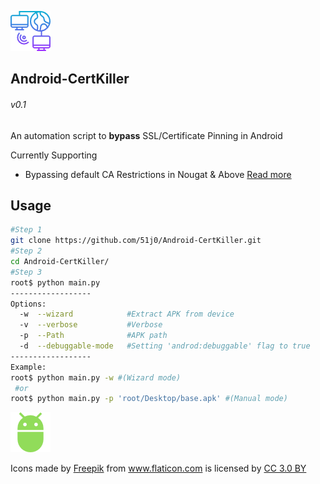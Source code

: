 ![alt text](https://raw.githubusercontent.com/51j0/Android-CertKiller/master/res/network.png "icon")
## Android-CertKiller
###### v0.1

An automation script to **bypass** SSL/Certificate Pinning  in Android


Currently Supporting

 * Bypassing default CA Restrictions in  Nougat & Above [Read more](https://developer.android.com/training/articles/security-config)


Usage
------------------

```bash
#Step 1
git clone https://github.com/51j0/Android-CertKiller.git
#Step 2
cd Android-CertKiller/
#Step 3
root$ python main.py
------------------
Options:
  -w  --wizard            #Extract APK from device
  -v  --verbose           #Verbose
  -p  --Path              #APK path
  -d  --debuggable-mode   #Setting 'androd:debuggable' flag to true
------------------
Example:
root$ python main.py -w #(Wizard mode)
 #or
root$ python main.py -p 'root/Desktop/base.apk' #(Manual mode)

```


![alt text](https://raw.githubusercontent.com/51j0/Android-Storage-Extractor/master/res/android.png "icon")
<div>Icons made by <a href="https://www.freepik.com/" title="Freepik">Freepik</a> from <a href="https://www.flaticon.com/" 			    title="Flaticon">www.flaticon.com</a> is licensed by <a href="http://creativecommons.org/licenses/by/3.0/" 			    title="Creative Commons BY 3.0" target="_blank">CC 3.0 BY</a></div>
